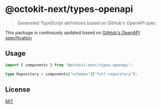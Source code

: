 # @octokit-next/types-openapi

> Generated TypeScript definitions based on GitHub's OpenAPI spec

This package is continously updated based on [GitHub's OpenAPI specification](https://github.com/github/rest-api-description/)

## Usage

```ts
import { components } from "@octokit-next/types-openapi";

type Repository = components["schemas"]["full-repository"];
```

## License

[MIT](LICENSE)
